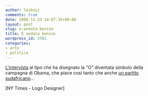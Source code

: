 ```yaml
---
author: leibniz
comments: true
date: 2008-11-23 14:07:35+00:00
layout: post
slug: e-andata-benino
title: È andata benino
wordpress_id: 3781
categories:
- arte
- politica
---
```


[L'intervista](http://campaignstops.blogs.nytimes.com/2008/11/20/the-o-in-obama/) al tipo che ha disegnato la "O" diventata simbolo della campagna di Obama, che piace così tanto che anche [un partito sudafricano](http://www.logodesign.org/component/option,com_myblog/show,Imitation-We-Can-Believe-In-Plagarizing-Obama.html/Itemid,61/)...

[NY Times - Logo Designer]
